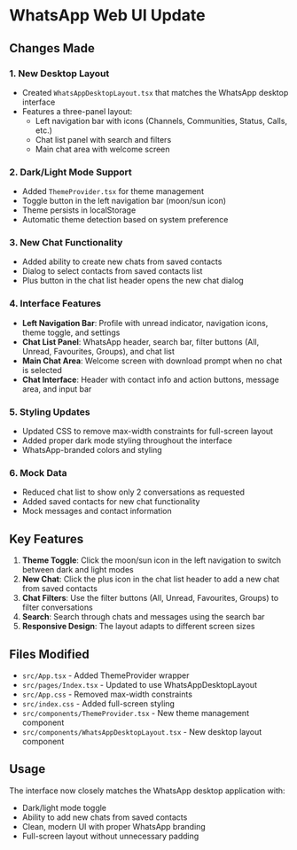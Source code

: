 # WhatsApp Web UI Update

## Changes Made

### 1. New Desktop Layout
- Created `WhatsAppDesktopLayout.tsx` that matches the WhatsApp desktop interface
- Features a three-panel layout:
  - Left navigation bar with icons (Channels, Communities, Status, Calls, etc.)
  - Chat list panel with search and filters
  - Main chat area with welcome screen

### 2. Dark/Light Mode Support
- Added `ThemeProvider.tsx` for theme management
- Toggle button in the left navigation bar (moon/sun icon)
- Theme persists in localStorage
- Automatic theme detection based on system preference

### 3. New Chat Functionality
- Added ability to create new chats from saved contacts
- Dialog to select contacts from saved contacts list
- Plus button in the chat list header opens the new chat dialog

### 4. Interface Features
- **Left Navigation Bar**: Profile with unread indicator, navigation icons, theme toggle, and settings
- **Chat List Panel**: WhatsApp header, search bar, filter buttons (All, Unread, Favourites, Groups), and chat list
- **Main Chat Area**: Welcome screen with download prompt when no chat is selected
- **Chat Interface**: Header with contact info and action buttons, message area, and input bar

### 5. Styling Updates
- Updated CSS to remove max-width constraints for full-screen layout
- Added proper dark mode styling throughout the interface
- WhatsApp-branded colors and styling

### 6. Mock Data
- Reduced chat list to show only 2 conversations as requested
- Added saved contacts for new chat functionality
- Mock messages and contact information

## Key Features

1. **Theme Toggle**: Click the moon/sun icon in the left navigation to switch between dark and light modes
2. **New Chat**: Click the plus icon in the chat list header to add a new chat from saved contacts
3. **Chat Filters**: Use the filter buttons (All, Unread, Favourites, Groups) to filter conversations
4. **Search**: Search through chats and messages using the search bar
5. **Responsive Design**: The layout adapts to different screen sizes

## Files Modified

- `src/App.tsx` - Added ThemeProvider wrapper
- `src/pages/Index.tsx` - Updated to use WhatsAppDesktopLayout
- `src/App.css` - Removed max-width constraints
- `src/index.css` - Added full-screen styling
- `src/components/ThemeProvider.tsx` - New theme management component
- `src/components/WhatsAppDesktopLayout.tsx` - New desktop layout component

## Usage

The interface now closely matches the WhatsApp desktop application with:
- Dark/light mode toggle
- Ability to add new chats from saved contacts
- Clean, modern UI with proper WhatsApp branding
- Full-screen layout without unnecessary padding
